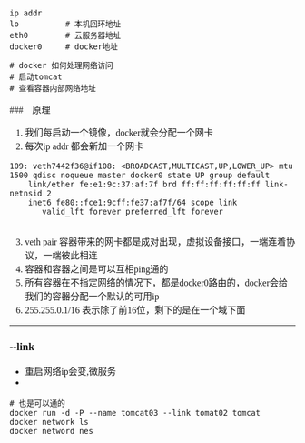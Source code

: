 <font face="Simsun" size=3>

~~~
ip addr
lo          # 本机回环地址
eth0        # 云服务器地址
docker0     # docker地址
~~~

~~~
# docker 如何处理网络访问
# 启动tomcat
# 查看容器内部网络地址 
~~~

###　原理

1. 我们每启动一个镜像，docker就会分配一个网卡
2. 每次ip addr 都会新加一个网卡
~~~
109: veth7442f36@if108: <BROADCAST,MULTICAST,UP,LOWER_UP> mtu 1500 qdisc noqueue master docker0 state UP group default 
    link/ether fe:e1:9c:37:af:7f brd ff:ff:ff:ff:ff:ff link-netnsid 2
    inet6 fe80::fce1:9cff:fe37:af7f/64 scope link 
       valid_lft forever preferred_lft forever
 
~~~
3. veth pair 容器带来的网卡都是成对出现，虚拟设备接口，一端连着协议，一端彼此相连
4. 容器和容器之间是可以互相ping通的
5. 所有容器在不指定网络的情况下，都是docker0路由的，docker会给我们的容器分配一个默认的可用ip
6. 255.255.0.1/16 表示除了前16位，剩下的是在一个域下面

---



### --link

- 重启网络ip会变,微服务
- 
~~~
# 也是可以通的
docker run -d -P --name tomcat03 --link tomat02 tomcat 
docker network ls
docker netword nes
~~~

</font>